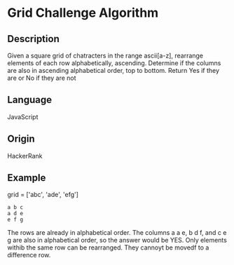 # Grid Challenge Algorithm

## Description

Given a square grid of chatracters in the range ascii[a-z], rearrange elements of each row alphabetically, ascending.  Determine if the columns are also in ascending alphabetical order, top to bottom.  Return Yes if they are or No if they are not

## Language

JavaScript

## Origin

HackerRank

## Example

grid = ['abc', 'ade', 'efg']

```
a b c
a d e
e f g
```

The rows are already in alphabetical order.  The columns a a e, b d f, and c e g are also in alphabetical order, so the answer would be YES.  Only elements withib the same row can be rearranged.  They cannoyt be movedf to a difference row.